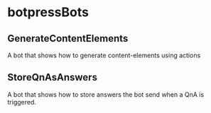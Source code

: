 # botpressBots

## GenerateContentElements
A bot that shows how to generate content-elements using actions

## StoreQnAsAnswers
A bot that shows how to store answers the bot send when a QnA is triggered.
